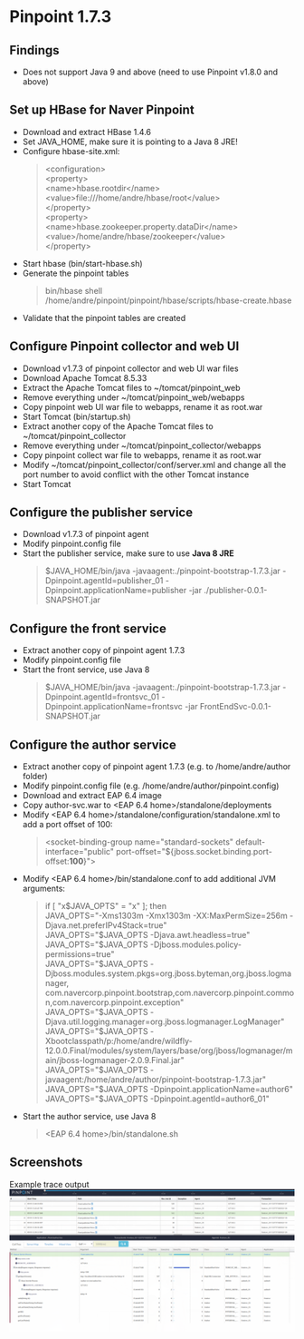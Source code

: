 # Pinpoint 1.7.3

## Findings
* Does not support Java 9 and above (need to use Pinpoint v1.8.0 and above)

## Set up HBase for Naver Pinpoint
* Download and extract HBase 1.4.6
* Set JAVA_HOME, make sure it is pointing to a Java 8 JRE!
* Configure hbase-site.xml:
   > \<configuration\>  
   \<property\>  
      \<name\>hbase.rootdir\</name\>  
      \<value\>file:///home/andre/hbase/root\</value\>  
  \</property\>  
  \<property\>  
    \<name\>hbase.zookeeper.property.dataDir\</name\>  
    \<value\>/home/andre/hbase/zookeeper\</value\>  
  \</property\>
* Start hbase (bin/start-hbase.sh)
* Generate the pinpoint tables 
  > bin/hbase shell /home/andre/pinpoint/pinpoint/hbase/scripts/hbase-create.hbase 
* Validate that the pinpoint tables are created


## Configure Pinpoint collector and web UI
* Download v1.7.3 of pinpoint collector and web UI war files
* Download Apache Tomcat 8.5.33
* Extract the Apache Tomcat files to ~/tomcat/pinpoint_web
* Remove everything under ~/tomcat/pinpoint_web/webapps
* Copy pinpoint web UI war file to webapps, rename it as root.war
* Start Tomcat (bin/startup.sh)
* Extract another copy of the Apache Tomcat files to ~/tomcat/pinpoint_collector
* Remove everything under ~/tomcat/pinpoint_collector/webapps
* Copy pinpoint collect war file to webapps, rename it as root.war
* Modify ~/tomcat/pinpoint_collector/conf/server.xml and change all the port number to avoid conflict with the other Tomcat instance
* Start Tomcat


## Configure the publisher service
* Download v1.7.3 of pinpoint agent
* Modify pinpoint.config file 
* Start the publisher service, make sure to use **Java 8 JRE**
  > $JAVA_HOME/bin/java -javaagent:./pinpoint-bootstrap-1.7.3.jar -Dpinpoint.agentId=publisher_01 -Dpinpoint.applicationName=publisher -jar ./publisher-0.0.1-SNAPSHOT.jar


## Configure the front service
* Extract another copy of pinpoint agent 1.7.3
* Modify pinpoint.config file
* Start the front service, use Java 8
  > $JAVA_HOME/bin/java -javaagent:./pinpoint-bootstrap-1.7.3.jar -Dpinpoint.agentId=frontsvc_01 -Dpinpoint.applicationName=frontsvc -jar FrontEndSvc-0.0.1-SNAPSHOT.jar 


## Configure the author service
* Extract another copy of pinpoint agent 1.7.3 (e.g. to /home/andre/author folder)
* Modify pinpoint.config file (e.g. /home/andre/author/pinpoint.config)
* Download and extract EAP 6.4 image
* Copy author-svc.war to <EAP 6.4 home>/standalone/deployments
* Modify <EAP 6.4 home>/standalone/configuration/standalone.xml to add a port offset of 100:
  > \<socket-binding-group name="standard-sockets" default-interface="public" port-offset="${jboss.socket.binding.port-offset:**100**}"\>
* Modify <EAP 6.4 home>/bin/standalone.conf to add additional JVM arguments:
  > if [ "x\$JAVA_OPTS" = "x" ]; then  
   JAVA_OPTS="-Xms1303m -Xmx1303m -XX:MaxPermSize=256m -Djava.net.preferIPv4Stack=true"  
   JAVA_OPTS="\$JAVA_OPTS -Djava.awt.headless=true"  
   JAVA_OPTS="\$JAVA_OPTS -Djboss.modules.policy-permissions=true"  
   JAVA_OPTS="\$JAVA_OPTS -Djboss.modules.system.pkgs=org.jboss.byteman,org.jboss.logmanager,  com.navercorp.pinpoint.bootstrap,com.navercorp.pinpoint.common,com.navercorp.pinpoint.exception"  
   JAVA_OPTS="\$JAVA_OPTS -Djava.util.logging.manager=org.jboss.logmanager.LogManager"  
   JAVA_OPTS="\$JAVA_OPTS -Xbootclasspath/p:/home/andre/wildfly-12.0.0.Final/modules/system/layers/base/org/jboss/logmanager/main/jboss-logmanager-2.0.9.Final.jar"  
   JAVA_OPTS="\$JAVA_OPTS -javaagent:/home/andre/author/pinpoint-bootstrap-1.7.3.jar"  
   JAVA_OPTS="\$JAVA_OPTS -Dpinpoint.applicationName=author6"  
   JAVA_OPTS="\$JAVA_OPTS -Dpinpoint.agentId=author6_01"  
* Start the author service, use Java 8
  > <EAP 6.4 home>/bin/standalone.sh

## Screenshots

Example trace output
![Sample trace output](pinpoint_trace.png)